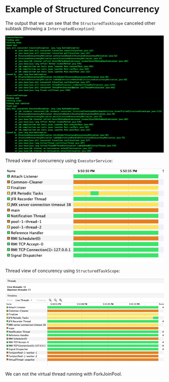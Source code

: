 # Example of Structured Concurrency

The output that we can see that the `StructuredTaskScope` canceled other subtask (throwing a `InterruptedException`):

![](img/2022-06-12-18-08-57.png)

Thread view of concurrency using `ExecutorService`:

![](img/2022-06-12-17-50-45.png)

Thread view of concurency using `StructuredTaskScope`:

![](img/2022-06-12-17-51-30.png)

We can not the virtual thread running with ForkJoinPool.
